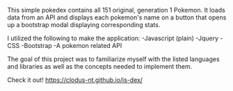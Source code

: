 This simple pokedex contains all 151 original, generation 1 Pokemon. It loads data from an API and displays each pokemon's name on a button that opens up a bootstrap modal displaying corresponding stats.

I utilized the following to make the application:
-Javascript (plain)
-Jquery
-CSS
-Bootstrap
-A pokemon related API

The goal of this project was to familiarize myself with the listed languages and libraries as well as the concepts needed to implement them.

Check it out! https://clodus-nt.github.io/js-dex/